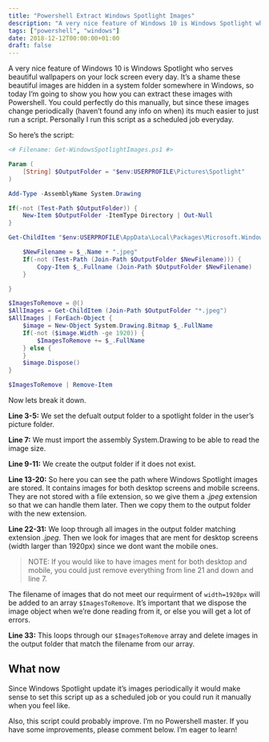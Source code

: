 ```yaml
---
title: "Powershell Extract Windows Spotlight Images"
description: "A very nice feature of Windows 10 is Windows Spotlight who serves beautiful wallpapers on your lock screen every day. It’s a shame these beautiful images are hidden in a system folder somewhere in Windows, so today I’m going to show you how you can extract these images with Powershell."
tags: ["powershell", "windows"]
date: 2018-12-12T00:00:00+01:00
draft: false
---
```


A very nice feature of Windows 10 is Windows Spotlight who serves beautiful wallpapers on your lock screen every day. It’s a shame these beautiful images are hidden in a system folder somewhere in Windows, so today I’m going to show you how you can extract these images with Powershell. You could perfectly do this manually, but since these images change periodically (haven’t found any info on when) its much easier to just run a script. Personally I run this script as a scheduled job everyday.

So here’s the script:

```powershell
<# Filename: Get-WindowsSpotlightImages.ps1 #>

Param (
    [String] $OutputFolder = "$env:USERPROFILE\Pictures\Spotlight"
)

Add-Type -AssemblyName System.Drawing

If(-not (Test-Path $OutputFolder)) {
    New-Item $OutputFolder -ItemType Directory | Out-Null
}

Get-ChildItem "$env:USERPROFILE\AppData\Local\Packages\Microsoft.Windows.ContentDeliveryManager_cw5n1h2txyewy\LocalState\Assets" | ForEach-Object {

    $NewFilename = $_.Name + ".jpeg"
    If(-not (Test-Path (Join-Path $OutputFolder $NewFilename))) {
        Copy-Item $_.Fullname (Join-Path $OutputFolder $NewFilename)
    }

}

$ImagesToRemove = @()
$AllImages = Get-ChildItem (Join-Path $OutputFolder "*.jpeg")
$AllImages | ForEach-Object {
    $image = New-Object System.Drawing.Bitmap $_.FullName
    If(-not ($image.Width -ge 1920)) {
        $ImagesToRemove += $_.FullName
    } else {
    }
    $image.Dispose()
}

$ImagesToRemove | Remove-Item
```

Now lets break it down.

**Line 3-5:** We set the defualt output folder to a spotlight folder in the user’s picture folder.

**Line 7:** We must import the assembly System.Drawing to be able to read the image size.

**Line 9-11:** We create the output folder if it does not exist.

**Line 13-20:** So here you can see the path where Windows Spotlight images are stored. It contains images for both desktop screens and mobile screens. They are not stored with a file extension, so we give them a _.jpeg_ extension so that we can handle them later. Then we copy them to the output folder with the new extension.

**Line 22-31:** We loop through all images in the output folder matching extension _.jpeg._ Then we look for images that are ment for desktop screens (width larger than 1920px) since we dont want the mobile ones.

> NOTE: If you would like to have images ment for both desktop and mobile, you could just remove everything from line 21 and down and line 7.

The filename of images that do not meet our requirment of `width=1920px` will be added to an array `$ImagesToRemove`. It’s important that we dispose the image object when we’re done reading from it, or else you will get a lot of errors.

**Line 33:** This loops through our `$ImagesToRemove` array and delete images in the output folder that match the filename from our array.

## What now

Since Windows Spotlight update it’s images periodically it would make sense to set this script up as a scheduled job or you could run it manually when you feel like.

Also, this script could probably improve. I’m no Powershell master. If you have some improvements, please comment below. I’m eager to learn!
